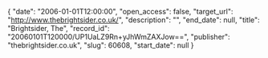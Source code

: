 {
  "date": "2006-01-01T12:00:00", 
  "open_access": false, 
  "target_url": "http://www.thebrightsider.co.uk/", 
  "description": "", 
  "end_date": null, 
  "title": "Brightsider, The", 
  "record_id": "20060101T120000/UP1UaLZ9Rn+yJhWmZAXJow==", 
  "publisher": "thebrightsider.co.uk", 
  "slug": 60608, 
  "start_date": null
}

